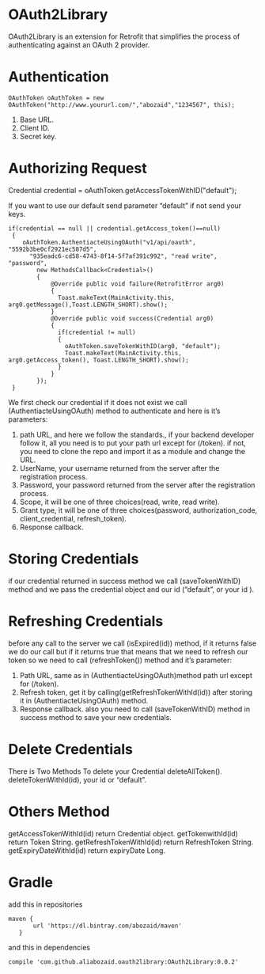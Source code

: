 # OAuth2Library
OAuth2Library is an extension for Retrofit that simplifies the process of authenticating against an OAuth 2 provider.
# Authentication
```
OAuthToken oAuthToken = new OAuthToken("http://www.yoururl.com/","abozaid","1234567", this);
```
1) Base URL.
2) Client ID.
3) Secret key.

# Authorizing Request

Credential credential = oAuthToken.getAccessTokenWithID("default");

If you want to use our default send parameter “default” if not send your keys.
```
if(credential == null || credential.getAccess_token()==null)
 {
    oAuthToken.AuthentiacteUsingOAuth("v1/api/oauth", "5592b3be0cf2921ec587d5",
      "935eadc6-cd58-4743-8f14-5f7af391c992", "read write", "password", 
        new MethodsCallback<Credential>()
        {
            @Override public void failure(RetrofitError arg0)
            { 
              Toast.makeText(MainActivity.this, arg0.getMessage(),Toast.LENGTH_SHORT).show(); 
            } 
            @Override public void success(Credential arg0)
            {
              if(credential != null) 
              { 
                oAuthToken.saveTokenWithID(arg0, "default"); 
                Toast.makeText(MainActivity.this, arg0.getAccess_token(), Toast.LENGTH_SHORT).show();
              }
            }
        });
 }
 ```


We first check our credential if it does not exist we call (AuthentiacteUsingOAuth) method to authenticate and here is it’s parameters:
1) path URL, and here we follow the standards., if your backend developer follow it, all you need is to put your path url except for (/token). if not, you need to clone the repo and import it as a module and change the URL.
2) UserName, your username returned from the server after the registration process.
3) Password,  your password returned from the server after the registration process.
4) Scope, it will be one of three choices(read, write, read write).
5) Grant type, it will be one of three choices(password, authorization_code, client_credential, refresh_token).
6) Response callback.

# Storing Credentials
if our credential returned in success method we call (saveTokenWithID) method and we pass the credential object and our id (“default”, or your id ).
# Refreshing Credentials

before any call to the server we call (isExpired(id)) method, if  it returns false we do our call but if it  returns true that means that we need to refresh our token so we need to call (refreshToken()) method and it’s parameter:
1) Path URL, same as in (AuthentiacteUsingOAuth)method path url except for  (/token).
2) Refresh token, get it by calling(getRefreshTokenWithId(id)) after storing it in (AuthentiacteUsingOAuth) method.
3) Response callback.
also you need to call  (saveTokenWithID) method in success method to save your new credentials.

# Delete Credentials
There is Two Methods To delete your Credential
deleteAllToken().
deleteTokenWithId(id), your id or “default”.

# Others Method
getAccessTokenWithId(id) return Credential object.
getTokenwithId(id) return Token String.
getRefreshTokenWithId(id) return RefreshToken String.
getExpiryDateWithId(id) return expiryDate Long.

# Gradle
add this in repositories
```
maven {
       url 'https://dl.bintray.com/abozaid/maven'
   }
```
and this in dependencies
```
compile 'com.github.aliabozaid.oauth2library:OAuth2Library:0.0.2'
```



